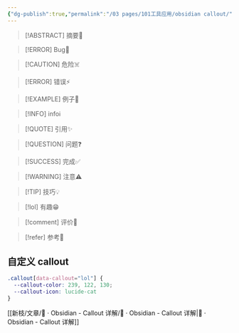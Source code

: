```yaml
---
{"dg-publish":true,"permalink":"/03 pages/101工具应用/obsidian callout/","created":"2024-11-30T20:42:53.310+08:00","updated":"2025-03-02T20:23:29.728+08:00"}
---
```


> [!ABSTRACT] 摘要📔
> 

> [!ERROR] Bug🐞
> 

> [!CAUTION] 危险☠️
> 

> [!ERROR] 错误⚡
>  

> [!EXAMPLE] 例子📝
> 

> [!INFO] infoℹ️
> 

> [!QUOTE] 引用✨
>  

> [!QUESTION] 问题❓
> 

> [!SUCCESS] 完成✅
> 

> [!WARNING] 注意⚠️
> 

> [!TIP] 技巧💡
> 

> [!lol] 有趣😁
  
> [!comment] 评价🔔 
>  

> [!refer] 参考📖 
>  


## 自定义 callout 

```css
.callout[data-callout="lol"] {
  --callout-color: 239, 122, 130;
  --callout-icon: lucide-cat
}
```

[[新枝/文章/🔗 · Obsidian - Callout 详解/🔗 · Obsidian - Callout 详解\|🔗 · Obsidian - Callout 详解]]
